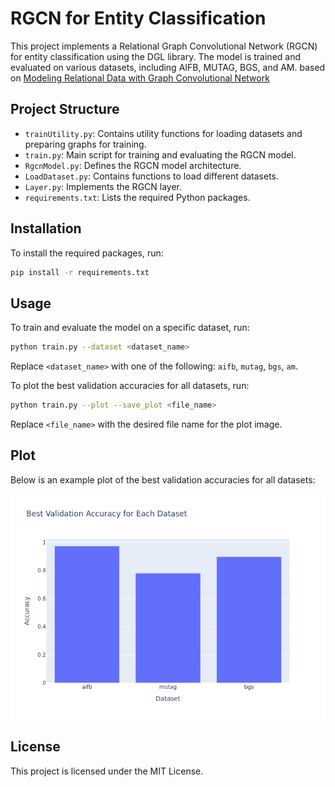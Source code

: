 # RGCN for Entity Classification

This project implements a Relational Graph Convolutional Network (RGCN) for entity classification using the DGL library. The model is trained and evaluated on various datasets, including AIFB, MUTAG, BGS, and AM.
based on [Modeling Relational Data with Graph Convolutional Network](https://arxiv.org/abs/1703.06103)

## Project Structure

- `trainUtility.py`: Contains utility functions for loading datasets and preparing graphs for training.
- `train.py`: Main script for training and evaluating the RGCN model.
- `RgcnModel.py`: Defines the RGCN model architecture.
- `LoadDataset.py`: Contains functions to load different datasets.
- `Layer.py`: Implements the RGCN layer.
- `requirements.txt`: Lists the required Python packages.

## Installation

To install the required packages, run:

```bash
pip install -r requirements.txt
```

## Usage

To train and evaluate the model on a specific dataset, run:

```bash
python train.py --dataset <dataset_name>
```

Replace `<dataset_name>` with one of the following: `aifb`, `mutag`, `bgs`, `am`.

To plot the best validation accuracies for all datasets, run:

```bash
python train.py --plot --save_plot <file_name>
```

Replace `<file_name>` with the desired file name for the plot image.

## Plot

Below is an example plot of the best validation accuracies for all datasets:

![Best Validation Accuracy](best_validation_accuracies.png)

## License

This project is licensed under the MIT License.
